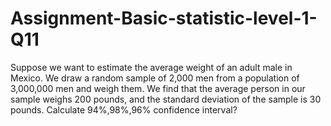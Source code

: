 # Assignment-Basic-statistic-level-1-Q11
Suppose we want to estimate the average weight of an adult male in Mexico. We draw a random sample of 2,000 men from a population of 
3,000,000 men and weigh them. We find that the average person in our sample weighs 200 pounds, and the standard deviation of the sample is 30 pounds.
Calculate 94%,98%,96% confidence interval?
